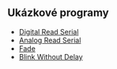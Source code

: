 ## Ukázkové programy





* [Digital Read Serial](https://docu.byzance.cz/programovani/ukazkove-programy/digital-read-serial.html)
* [Analog Read Serial](https://docu.byzance.cz/programovani/ukazkove-programy/analog-read-serial.html)
* [Fade](https://docu.byzance.cz/programovani/ukazkove-programy/fade.html)
* [Blink Without Delay](https://docu.byzance.cz/programovani/ukazkove-programy/blink-without-delay.html)





